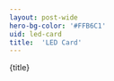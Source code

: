 ```yaml
---
layout: post-wide
hero-bg-color: '#FFB6C1'
uid: led-card
title:  'LED Card'
---
```


<p>{title}</p>
